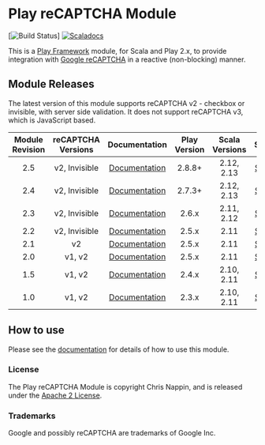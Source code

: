 # Play reCAPTCHA Module 
[![Build Status](https://github.com/chrisnappin/play-recaptcha/actions/workflows/build.yml/badge.svg)]
[![Scaladocs](http://www.javadoc.io/badge/com.nappin/play-recaptcha_2.13.svg?label=scaladoc)](http://www.javadoc.io/doc/com.nappin/play-recaptcha_2.13)

This is a [Play Framework](http://www.playframework.com) module, for Scala and Play 2.x, to provide integration 
with [Google reCAPTCHA](http://www.google.com/recaptcha) in a reactive (non-blocking) manner.

## Module Releases

The latest version of this module supports reCAPTCHA v2 - checkbox or invisible, with
server side validation. It does not support reCAPTCHA v3, which is JavaScript based.

| Module Revision | reCAPTCHA Versions | Documentation | Play Version | Scala Versions | ScalaDoc | 
|:---------------:|:------------------:|:-------------:|:------------:|:--------------:|:--------:|
|2.5  |v2, Invisible |[Documentation](https://github.com/chrisnappin/play-recaptcha/tree/release-2.5/docs/index.md)|2.8.8+          |2.12, 2.13 |[ScalaDoc](http://www.javadoc.io/doc/com.nappin/play-recaptcha_2.13/2.5)|
|2.4  |v2, Invisible |[Documentation](https://github.com/chrisnappin/play-recaptcha/tree/release-2.4/docs/index.md)|2.7.3+          |2.12, 2.13 |[ScalaDoc](http://www.javadoc.io/doc/com.nappin/play-recaptcha_2.13/2.4)|
|2.3  |v2, Invisible |[Documentation](https://github.com/chrisnappin/play-recaptcha/tree/release-2.3/docs/index.md)|2.6.x           |2.11, 2.12 |[ScalaDoc](http://www.javadoc.io/doc/com.nappin/play-recaptcha_2.12/2.3)|
|2.2  |v2, Invisible |[Documentation](https://github.com/chrisnappin/play-recaptcha/tree/release-2.2/docs/index.md)|2.5.x           |2.11       |[ScalaDoc](http://www.javadoc.io/doc/com.nappin/play-recaptcha_2.11/2.2)|
|2.1  |v2            |[Documentation](https://github.com/chrisnappin/play-recaptcha/tree/release-2.1/docs/index.md)|2.5.x           |2.11       |[ScalaDoc](http://www.javadoc.io/doc/com.nappin/play-recaptcha_2.11/2.1)|
|2.0  |v1, v2        |[Documentation](https://github.com/chrisnappin/play-recaptcha/tree/release-2.0-with-docs/docs/index.md)|2.5.x |2.11       |[ScalaDoc](http://www.javadoc.io/doc/com.nappin/play-recaptcha_2.11/2.0)|
|1.5  |v1, v2        |[Documentation](https://github.com/chrisnappin/play-recaptcha/blob/play-2.4-branch/docs/index.md)|2.4.x       |2.10, 2.11 |[ScalaDoc](http://www.javadoc.io/doc/com.nappin/play-recaptcha_2.11/1.5)|
|1.0  |v1, v2        |[Documentation](https://github.com/chrisnappin/play-recaptcha/blob/play-2.3-branch/docs/index.md)|2.3.x       |2.10, 2.11 |[ScalaDoc](http://www.javadoc.io/doc/com.nappin/play-recaptcha_2.11/1.0)|

## How to use
Please see the [documentation](docs/index.md) for details of how to use this module.

### License
The Play reCAPTCHA Module is copyright Chris Nappin, and is released under the 
[Apache 2 License](http://www.apache.org/licenses/LICENSE-2.0).

### Trademarks
Google and possibly reCAPTCHA are trademarks of Google Inc.
